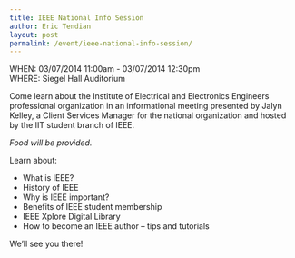 ```yaml
---
title: IEEE National Info Session
author: Eric Tendian
layout: post
permalink: /event/ieee-national-info-session/
---
```


WHEN: 03/07/2014 11:00am - 03/07/2014 12:30pm<br>
WHERE: Siegel Hall Auditorium

Come learn about the Institute of Electrical and Electronics Engineers professional organization in an informational meeting presented by Jalyn Kelley, a Client Services Manager for the national organization and hosted by the IIT student branch of IEEE.

_Food will be provided._

Learn about:

*   What is IEEE?
*   History of IEEE
*   Why is IEEE important?
*   Benefits of IEEE student membership
*   IEEE Xplore Digital Library
*   How to become an IEEE author – tips and tutorials

We’ll see you there!
